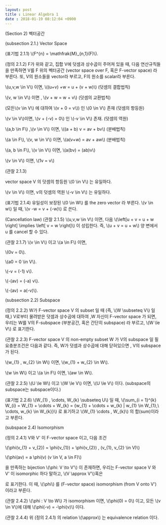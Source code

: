```yaml
---
layout: post
title : Linear Algebra 1
date : 2018-01-19 08:12:04 +0900
---
```

(Section 2) 벡터공간

(subsection 2.1.) Vector Space

(표기법 2.1.1) \\(F^{n} = \mathfrak{M}_{n,1}(F)\\).

(정의 2.1.2) F가 위와 같고, 집합 V에 덧셈과 상수곱이 주어져 있을 때,
다음 연산규칙들을 만족하면 V를 F 위의 벡터공간 (vector space over F,
혹은 F-vector space) 라 부른다. 또, V의 원소들을 vector라 부르고, F의
원소를 scalar라 부른다.

\\(u,v,w \in V\\) 이면, \\((u+v) +w = u + (v + w)\\) (덧셈의 결합법칙)

\\(v, w \in V\\) 이면 , \\(v + w = w + v\\) (덧셈의 교환법칙)

(모든\\(v \in V\\) 에 대하여 \\(v + 0 = v\\)) 인 \\(0 \in V\\) 존재 (덧셈의 항등원)

\\(v \in V\\)이면, \\(v + (-v) = 0\\) 인 \\(-v \in V\\) 존재. (덧셈의 역원)

\\(a,b \in F\\) ,\\(v \in V\\) 이면, \\((a + b) v = av + bv\\) (분배법칙)

\\(a \in F\\), \\(v, w \in V\\) 이면, \\(a(v+w) = av + aw\\) (분배법칙)

\\(a, b \in F\\), \\(v \in V\\) 이면, \\(a(bv) = (ab)v\\)

\\(v \in V\\) 이면, \\(1v = v\\)

(관찰 2.1.3)

vector space V 의 덧셈의 항등원 \\(0 \in V\\) 는 유일하다.

\\(v \in V\\) 이면, v의 덧셈의 역원 \\(-v \in V\\) 는 유일하다.

(표기법 2.1.4) 유일성이 보장된 \\(0 \in W\\) 를 the zero vector 라 부른다.
\\(v \in w\\) 일 때, \\(v -w = v + (-w)\\) 로 쓴다.

(Cancellation law) (관찰 2.1.5) \\(u,v,w \in V\\) 이면, 다음
\\(\left[u + v = u + w \right] \implies \left[ v = w \right]\\) 이 성립한다.
즉, \\(u + v = u + w\\) 양 변에서 u 를 cancel 할 수 있다.

(관찰 2.1.7) \\(v \in V\\) 이고 \\(a \in F\\) 이면,

\\(0v = 0\\).

\\(a0 = 0 \in V\\).

\\(-v = (-1) v\\).

\\(-(av) = (-a) v\\).

\\(-(av) = a(-v)\\).

(subsection 2.2) Subspace

(정의 2.2.2) W가 F-vector space V 의 subset 일 때 (즉, \\(W \subseteq V\\)
일 때,) V로부터 물려받은 덧셈과 상수곱에 대하여 ,W 자신이 F-vector space
가 되면, 우리는 W를 V의 F-subspace (부분공간, 혹은 간단히 subspace) 라
부르고, \\(W \le V\\) 로 표기한다.

(관찰 2.2.3) F-vector space V 의 non-empty subset W 가 V의 subspace 일
필요충분조건은 다음과 같다. 즉, W가 덧셈과 상수곱에 대해 닫혀있으면 ,
V의 subspace 가 된다.

\\(w_{1} , w_{2} \in W\\) 이면, \\(w_{1} + w_{2} \in W\\).

\\(w \in W\\) 이고 \\(a \in F\\) 이면, \\(aw \in W\\).

(관찰 2.2.5) \\(U \le W\\) 이고 \\(W \le V\\) 이면, \\(U \le V\\) 이다. (subspace의
subspace는 subspace이다.)

(표기법 2.2.6) \\(W_{1} , \cdots, W_{k} \subseteq U\\) 일 때,
\\(\sum_{i = 1}^{k} W_{i} = W_{1} + \cdots + W_{k} = {w_{1} + \cdots + w_{k} | w_{1} \in W_{1},\\ \cdots, w_{k} \in W_{k}}\\)
로 표기하고 \\(W_{1} \cdots , W_{k}\\) 의 합(sum)이라고 부른다.

(subspace 2.4) Isomorphism

(정의 2.4.1) V와 V' 이 F-vector space 이고, 다음 조건

\\(\phi(v_{1} + v_{2}) = \phi(v_{1}) + \phi(v_{2}) , (v_{1}, v_{2} \in V)\\)

\\(\phi(av) = a \phi(v) (v \in V, a \in F)\\)

을 만족하는 bijection \\(\phi: V \to V’\\) 이 존재하면, 우리는 F-vector
space V 와 V' 이 isomorphic 하다 말하고, \\(V \approx V’\\)혹은

로 표기한다. 이 때, \\(\phi\\) 를 (F-vector space) isomorphism (from V onto
V') 이라고 부른다.

(관찰 2.4.2) \\(\phi : V \to W\\) 가 isomorphism 이면, \\(\phi(0) = 0\\) 이고,
모든 \\(v \in V\\)에 대해 \\(\phi(-v) = -\phi(v)\\) 이다.

(관찰 2.4.4) 위 (정의 2.4.1) 의 relation \\(\approx\\) 는 equivalence
relation 이다.
